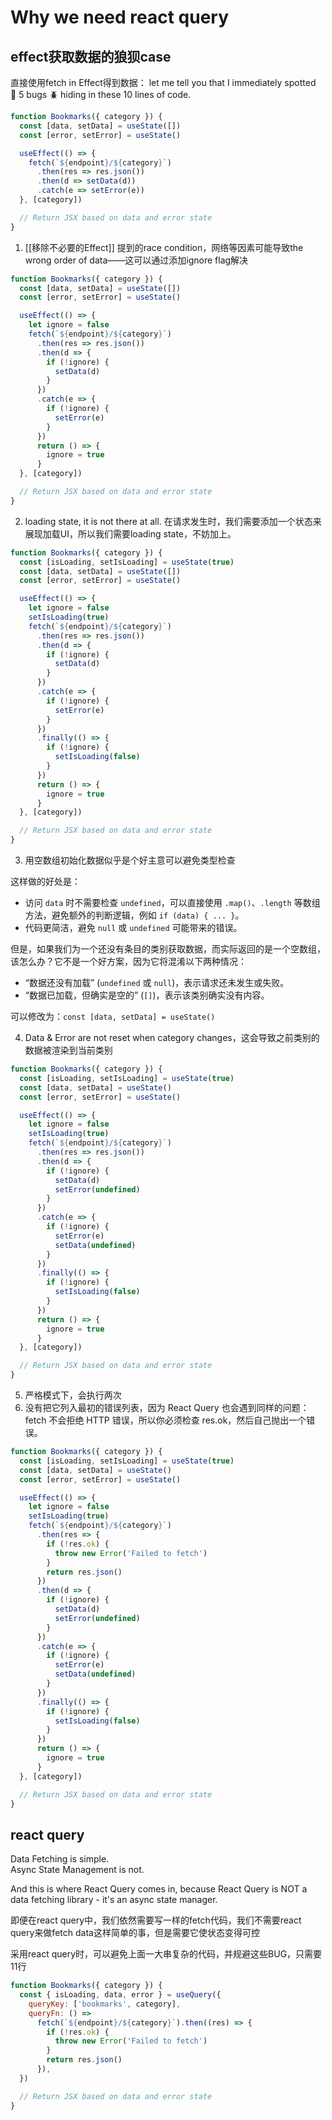 # Why we need react query

## effect获取数据的狼狈case
直接使用fetch in Effect得到数据：
 let me tell you that I immediately spotted 🐛 5 bugs 🪲 hiding in these 10 lines of code.

```jsx nums 
function Bookmarks({ category }) {
  const [data, setData] = useState([])
  const [error, setError] = useState()

  useEffect(() => {
    fetch(`${endpoint}/${category}`)
      .then(res => res.json())
      .then(d => setData(d))
      .catch(e => setError(e))
  }, [category])

  // Return JSX based on data and error state
}
```

1. [[移除不必要的Effect]] 提到的race condition，网络等因素可能导致the wrong order of data——这可以通过添加ignore flag解决

```jsx nums{6,10,11,12,15,16,17,19,20,21}
function Bookmarks({ category }) {
  const [data, setData] = useState([])
  const [error, setError] = useState()

  useEffect(() => {
    let ignore = false
    fetch(`${endpoint}/${category}`)
      .then(res => res.json())
      .then(d => {
        if (!ignore) {
          setData(d)
        }
      })
      .catch(e => {
        if (!ignore) {
          setError(e)
        }
      })
      return () => {
        ignore = true
      }
  }, [category])

  // Return JSX based on data and error state
}
```


2. loading state, it is not there at all. 在请求发生时，我们需要添加一个状态来展现加载UI，所以我们需要loading state，不妨加上。

```jsx {2,8,21,22,23,24,25}
function Bookmarks({ category }) {
  const [isLoading, setIsLoading] = useState(true)
  const [data, setData] = useState([])
  const [error, setError] = useState()

  useEffect(() => {
    let ignore = false
    setIsLoading(true)
    fetch(`${endpoint}/${category}`)
      .then(res => res.json())
      .then(d => {
        if (!ignore) {
          setData(d)
        }
      })
      .catch(e => {
        if (!ignore) {
          setError(e)
        }
      })
      .finally(() => {
        if (!ignore) {
          setIsLoading(false)
        }
      })
      return () => {
        ignore = true
      }
  }, [category])

  // Return JSX based on data and error state
}
```

3. 用空数组初始化数据似乎是个好主意可以避免类型检查

这样做的好处是：
- 访问 `data` 时不需要检查 `undefined`，可以直接使用 `.map()`、`.length` 等数组方法，避免额外的判断逻辑，例如 `if (data) { ... }`。
- 代码更简洁，避免 `null` 或 `undefined` 可能带来的错误。

但是，如果我们为一个还没有条目的类别获取数据，而实际返回的是一个空数组，该怎么办？它不是一个好方案，因为它将混淆以下两种情况：
- “数据还没有加载” (`undefined` 或 `null`)，表示请求还未发生或失败。 
- “数据已加载，但确实是空的” (`[]`)，表示该类别确实没有内容。

可以修改为：`const [data, setData] = useState()`

4. Data & Error are not reset when category changes，这会导致之前类别的数据被渲染到当前类别

```jsx {14,20}
function Bookmarks({ category }) {
  const [isLoading, setIsLoading] = useState(true)
  const [data, setData] = useState()
  const [error, setError] = useState()

  useEffect(() => {
    let ignore = false
    setIsLoading(true)
    fetch(`${endpoint}/${category}`)
      .then(res => res.json())
      .then(d => {
        if (!ignore) {
          setData(d)
          setError(undefined)
        }
      })
      .catch(e => {
        if (!ignore) {
          setError(e)
          setData(undefined)
        }
      })
      .finally(() => {
        if (!ignore) {
          setIsLoading(false)
        }
      })
      return () => {
        ignore = true
      }
  }, [category])

  // Return JSX based on data and error state
}
```

5. 严格模式下，会执行两次
6. 没有把它列入最初的错误列表，因为 React Query 也会遇到同样的问题：fetch 不会拒绝 HTTP 错误，所以你必须检查 res.ok，然后自己抛出一个错误。

```jsx {10,11,12,13,14}
function Bookmarks({ category }) {
  const [isLoading, setIsLoading] = useState(true)
  const [data, setData] = useState()
  const [error, setError] = useState()

  useEffect(() => {
    let ignore = false
    setIsLoading(true)
    fetch(`${endpoint}/${category}`)
      .then(res => {
        if (!res.ok) {
          throw new Error('Failed to fetch')
        }
        return res.json()
      })
      .then(d => {
        if (!ignore) {
          setData(d)
          setError(undefined)
        }
      })
      .catch(e => {
        if (!ignore) {
          setError(e)
          setData(undefined)
        }
      })
      .finally(() => {
        if (!ignore) {
          setIsLoading(false)
        }
      })
      return () => {
        ignore = true
      }
  }, [category])

  // Return JSX based on data and error state
}
```

## react query

Data Fetching is simple.  
Async State Management is not.

And this is where React Query comes in, 
because React Query is NOT a data fetching library - it's an async state manager.

即便在react query中，我们依然需要写一样的fetch代码，我们不需要react query来做fetch data这样简单的事，但是需要它使状态变得可控

采用react query时，可以避免上面一大串复杂的代码，并规避这些BUG，只需要11行

```jsx nums
function Bookmarks({ category }) {
  const { isLoading, data, error } = useQuery({
    queryKey: ['bookmarks', category],
    queryFn: () =>
      fetch(`${endpoint}/${category}`).then((res) => {
        if (!res.ok) {
          throw new Error('Failed to fetch')
        }
        return res.json()
      }),
  })

  // Return JSX based on data and error state
}
```

